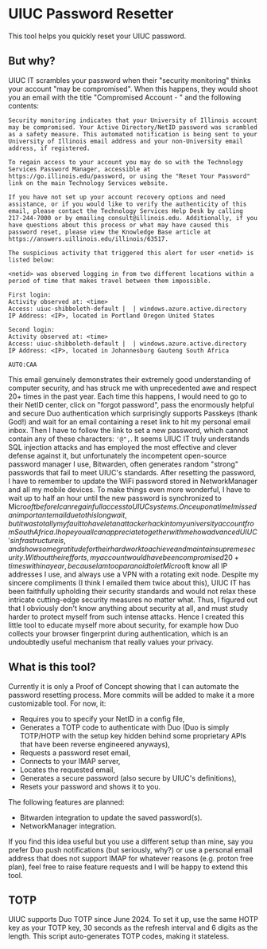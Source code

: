# UIUC Password Resetter

This tool helps you quickly reset your UIUC password.

## But why?

UIUC IT scrambles your password when their "security monitoring" thinks your account "may be compromised". When this happens, they would shoot you an email with the title "Compromised Account - <netid>" and the following contents:

```
Security monitoring indicates that your University of Illinois account may be compromised. Your Active Directory/NetID password was scrambled as a safety measure. This automated notification is being sent to your University of Illinois email address and your non-University email address, if registered.

To regain access to your account you may do so with the Technology Services Password Manager, accessible at https://go.illinois.edu/password, or using the "Reset Your Password" link on the main Technology Services website.

If you have not set up your account recovery options and need assistance, or if you would like to verify the authenticity of this email, please contact the Technology Services Help Desk by calling 217-244-7000 or by emailing consult@illinois.edu. Additionally, if you have questions about this process or what may have caused this password reset, please view the Knowledge Base article at https://answers.uillinois.edu/illinois/63517.

The suspicious activity that triggered this alert for user <netid> is listed below:

<netid> was observed logging in from two different locations within a period of time that makes travel between them impossible. 

First login:
Activity observed at: <time>
Access: uiuc-shibboleth-default |  | windows.azure.active.directory
IP Address: <IP>, located in Portland Oregon United States

Second login:
Activity observed at: <time>
Access: uiuc-shibboleth-default |  | windows.azure.active.directory
IP Address: <IP>, located in Johannesburg Gauteng South Africa

AUTO:CAA
```

This email genuinely demonstrates their extremely good understanding of computer security, and has struck me with unprecedented awe and respect 20+ times in the past year. Each time this happens, I would need to go to their NetID center, click on "forgot password", pass the enormously helpful and secure Duo authentication which surprisingly supports Passkeys (thank God!) and wait for an email containing a reset link to hit my personal email inbox. Then I have to follow the link to set a new password, which cannot contain any of these characters: `'@",`. It seems UIUC IT truly understands SQL injection attacks and has employed the most effective and clever defense against it, but unfortunately the incompetent open-source password manager I use, Bitwarden, often generates random "strong" passwords that fail to meet UIUC's standards. After resetting the password, I have to remember to update the WiFi password stored in NetworkManager and all my mobile devices. To make things even more wonderful, I have to wait up to half an hour until the new password is synchronized to Micro$oft before I can regain full access to UIUC systems. Once upon a time I missed an important email due to this long wait, but it was totally my fault to have let an attacker hack into my university account from South Africa. I hope you all can appreciate together with me how advanced UIUC's infrastructure is, and show some gratitude for their hard work to achieve and maintain supreme security. Without their efforts, my account would have been compromised 20+ times within a year, because I am too paranoid to let Micro$oft know all IP addresses I use, and always use a VPN with a rotating exit node. Despite my sincere compliments (I think I emailed them twice about this), UIUC IT has been faithfully upholding their security standards and would not relax these intricate cutting-edge security measures no matter what. Thus, I figured out that I obviously don't know anything about security at all, and must study harder to protect myself from such intense attacks. Hence I created this little tool to educate myself more about security, for example how Duo collects your browser fingerprint during authentication, which is an undoubtedly useful mechanism that really values your privacy.

## What is this tool?

Currently it is only a Proof of Concept showing that I can automate the password resetting process. More commits will be added to make it a more customizable tool. For now, it:
- Requires you to specify your NetID in a config file,
- Generates a TOTP code to authenticate with Duo (Duo is simply TOTP/HOTP with the setup key hidden behind some proprietary APIs that have been reverse engineered anyways),
- Requests a password reset email,
- Connects to your IMAP server,
- Locates the requested email,
- Generates a secure password (also secure by UIUC's definitions),
- Resets your password and shows it to you.

The following features are planned:
- Bitwarden integration to update the saved password(s).
- NetworkManager integration.

If you find this idea useful but you use a different setup than mine, say you prefer Duo push notifications (but seriously, why?) or use a personal email address that does not support IMAP for whatever reasons (e.g. proton free plan), feel free to raise feature requests and I will be happy to extend this tool.

## TOTP

UIUC supports Duo TOTP since June 2024. To set it up, use the same HOTP key as your TOTP key, 30 seconds as the refresh interval and 6 digits as the length. This script auto-generates TOTP codes, making it stateless.
